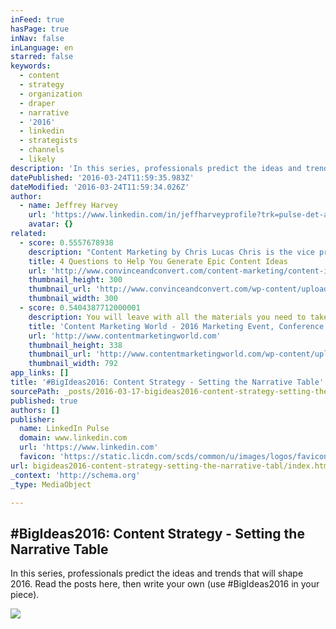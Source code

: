 ```yaml
---
inFeed: true
hasPage: true
inNav: false
inLanguage: en
starred: false
keywords:
  - content
  - strategy
  - organization
  - draper
  - narrative
  - '2016'
  - linkedin
  - strategists
  - channels
  - likely
description: 'In this series, professionals predict the ideas and trends that will shape 2016. Read the posts here, then write your own (use #BigIdeas2016 in your piece).'
datePublished: '2016-03-24T11:59:35.983Z'
dateModified: '2016-03-24T11:59:34.026Z'
author:
  - name: Jeffrey Harvey
    url: 'https://www.linkedin.com/in/jeffharveyprofile?trk=pulse-det-athr_prof-art_hdr'
    avatar: {}
related:
  - score: 0.5557678938
    description: "Content Marketing by Chris Lucas Chris is the vice president of marketing for Formstack. He is passionate about setting the vision for Formstack's marketing department, as well as discovering new ways to drive web traffic and leads."
    title: 4 Questions to Help You Generate Epic Content Ideas
    url: 'http://www.convinceandconvert.com/content-marketing/content-ideas/'
    thumbnail_height: 300
    thumbnail_url: 'http://www.convinceandconvert.com/wp-content/uploads/2015/07/4-Questions-to-Help-You-Generate-Epic-Content-Ideas-teaser.jpg'
    thumbnail_width: 300
  - score: 0.5404387712000001
    description: You will leave with all the materials you need to take a content marketing strategy back to your team - and - to implement a content marketing plan that will grow your business and inspire your audience.
    title: 'Content Marketing World - 2016 Marketing Event, Conference'
    url: 'http://www.contentmarketingworld.com'
    thumbnail_height: 338
    thumbnail_url: 'http://www.contentmarketingworld.com/wp-content/uploads/2015/10/CMWorld16_Logo_rev.png'
    thumbnail_width: 792
app_links: []
title: '#BigIdeas2016: Content Strategy - Setting the Narrative Table'
sourcePath: _posts/2016-03-17-bigideas2016-content-strategy-setting-the-narrative-tabl.md
published: true
authors: []
publisher:
  name: LinkedIn Pulse
  domain: www.linkedin.com
  url: 'https://www.linkedin.com'
  favicon: 'https://static.licdn.com/scds/common/u/images/logos/favicons/v1/favicon.ico'
url: bigideas2016-content-strategy-setting-the-narrative-tabl/index.html
_context: 'http://schema.org'
_type: MediaObject

---
```

<article style=""><h1>#BigIdeas2016: Content Strategy - Setting the Narrative Table</h1><p>In this series, professionals predict the ideas and trends that will shape 2016. Read the posts here, then write your own (use #BigIdeas2016 in your piece).</p><img src="https://media.licdn.com/mpr/mpr/AAEAAQAAAAAAAAcKAAAAJGEyNDM0OTU1LWQ0YWUtNGFjMi1hMjhlLTNiMzRiNGE4NGYyYg.jpg" /></article>